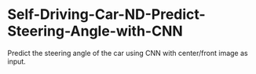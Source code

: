 # Self-Driving-Car-ND-Predict-Steering-Angle-with-CNN
Predict the steering angle of the car using CNN with center/front image as input.
